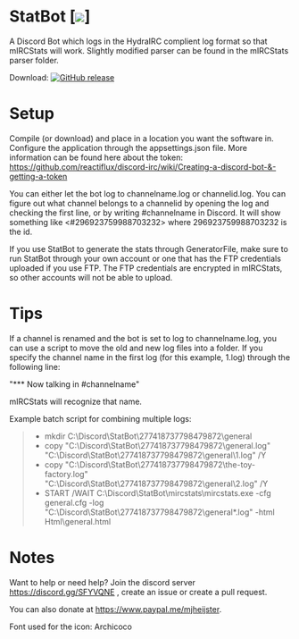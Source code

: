 # StatBot [<img src="https://img.shields.io/vso/build/moonraven/5557531f-8a79-4c7b-bde1-75757f001741/5.svg?style=flat-square"/>]
A Discord Bot which logs in the HydraIRC complient log format so that mIRCStats will work. Slightly modified parser can be found in the mIRCStats parser folder. 

Download: [![GitHub release](https://img.shields.io/github/release/mjheijster/statbot.svg?style=flat-square)](https://github.com/MJHeijster/StatBot/releases/latest)

# Setup
Compile (or download) and place in a location you want the software in. Configure the application through the appsettings.json file. More information can be found here about the token: https://github.com/reactiflux/discord-irc/wiki/Creating-a-discord-bot-&-getting-a-token

You can either let the bot log to channelname.log or channelid.log. You can figure out what channel belongs to a channelid by opening the log and checking the first line, or by writing \#channelname in Discord. It will show something like <#296923759988703232> where 296923759988703232 is the id.

If you use StatBot to generate the stats through GeneratorFile, make sure to run StatBot through your own account or one that has the FTP credentials uploaded if you use FTP. The FTP credentials are encrypted in mIRCStats, so other accounts will not be able to upload.

# Tips
If a channel is renamed and the bot is set to log to channelname.log, you can use a script to move the old and new log files into a folder. If you specify the channel name in the first log (for this example, 1.log) through the following line: 

"*** Now talking in #channelname"

mIRCStats will recognize that name.

Example batch script for combining multiple logs:

> - mkdir C:\Discord\StatBot\277418737798479872\general
> - copy "C:\Discord\StatBot\277418737798479872\general.log" "C:\Discord\StatBot\277418737798479872\general\1.log" /Y
> - copy "C:\Discord\StatBot\277418737798479872\the-toy-factory.log" "C:\Discord\StatBot\277418737798479872\general\2.log" /Y
> - START /WAIT C:\Discord\StatBot\mircstats\mircstats.exe -cfg general.cfg -log "C:\Discord\StatBot\277418737798479872\general\*.log" -html Html\general.html


# Notes
Want to help or need help? Join the discord server https://discord.gg/SFYVQNE , create an issue or create a pull request.

You can also donate at https://www.paypal.me/mjheijster.

Font used for the icon: Archicoco
